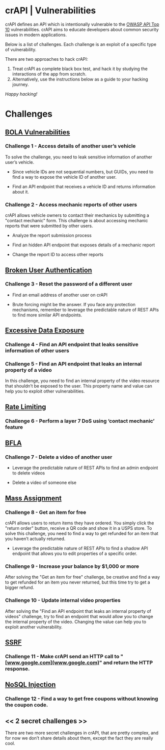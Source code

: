 
crAPI | Vulnerabilities
================

crAPI defines an API which is intentionally vulnerable to the [OWASP API Top 10](https://owasp.org/www-project-api-security/) vulnerabilities. crAPI aims to educate developers about common security issues in modern applications.

Below is a list of challenges. Each challenge is an exploit of a specific type of vulnerability.

There are two approaches to hack crAPI:

1. Treat crAPI as complete black box test, and hack it by studying the interactions of the app from scratch.
2. Alternatively, use the instructions below as a guide to your hacking journey.

*Happy hacking!*



# Challenges

## [BOLA Vulnerabilities](https://apisecurity.io/encyclopedia/content/owasp/api1-broken-object-level-authorization)

### Challenge 1 - Access details of another user’s vehicle

To solve the challenge, you need to leak sensitive information of another user’s vehicle.

* Since vehicle IDs are not sequential numbers, but GUIDs, you need to find a way to expose the vehicle ID of another user.

* Find an API endpoint that receives a vehicle ID and returns information about it.

### Challenge 2 - Access mechanic reports of other users

crAPI allows vehicle owners to contact their mechanics by submitting a "contact mechanic" form. This challenge is about accessing mechanic reports that were submitted by other users.

* Analyze the report submission process

* Find an hidden API endpoint that exposes details of a mechanic report

* Change the report ID to access other reports

## [Broken User Authentication](https://apisecurity.io/encyclopedia/content/owasp/api2-broken-authentication)

### Challenge 3 - Reset the password of a different user

* Find an email address of another user on crAPI

* Brute forcing might be the answer. If you face any protection mechanisms, remember to leverage the predictable nature of REST APIs to find more similar API endpoints.

## [Excessive Data Exposure](https://apisecurity.io/encyclopedia/content/owasp/api3-excessive-data-exposure)

### Challenge 4 - Find an API endpoint that leaks sensitive information of other users

### Challenge 5 - Find an API endpoint that leaks an internal property of a video

In this challenge, you need to find an internal property of the video resource that shouldn’t be exposed to the user. This property name and value can help you to exploit other vulnerabilities.

## [Rate Limiting](https://apisecurity.io/encyclopedia/content/owasp/api4-lack-of-resources-and-rate-limiting)

### Challenge 6 - Perform a layer 7 DoS using ‘contact mechanic’ feature

## [BFLA](https://apisecurity.io/encyclopedia/content/owasp/api5-broken-function-level-authorization)

### Challenge 7 - Delete a video of another user

* Leverage the predictable nature of REST APIs to find an admin endpoint to delete videos

* Delete a video of someone else

## [Mass Assignment](https://apisecurity.io/encyclopedia/content/owasp/api6-mass-assignment)

### Challenge 8 - Get an item for free

crAPI allows users to return items they have ordered. You simply click the "return order" button, receive a QR code and show it in a USPS store.
To solve this challenge, you need to find a way to get refunded for an item that you haven’t actually returned.

* Leverage the predictable nature of REST APIs to find a shadow API endpoint that allows you to edit properties of a specific order.

### Challenge 9 - Increase your balance by $1,000 or more

After solving the "Get an item for free" challenge, be creative and find a way to get refunded for an item you never returned, but this time try to get a bigger refund.

### Challenge 10 - Update internal video properties

After solving the "Find an API endpoint that leaks an internal property of videos" challenge, try to find an endpoint that would allow you to change the internal property of the video. Changing the value can help you to exploit another vulnerability.

## [SSRF](https://owasp.org/www-community/attacks/Server_Side_Request_Forgery)

### Challenge 11 - Make crAPI send an HTTP call to "[www.google.com](www.google.com)" and return the HTTP response.

## [NoSQL Injection](https://apisecurity.io/encyclopedia/content/owasp/api8-injection)

### Challenge 12 - Find a way to get free coupons without knowing the coupon code.

## << 2 secret challenges >>

There are two more secret challenges in crAPI, that are pretty complex, and for now we don’t share details about them, except the fact they are really cool.
